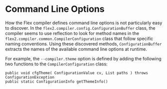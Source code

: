 # Command Line Options

How the Flex compiler defines command line options is not particularly easy to discover. In the `flex2.compiler.config.ConfigurationBuffer` class, the compiler seems to use reflection to look for method names in the `flex2.compiler.common.CompilerConfiguration` class that follow specific naming conventions. Using these discovered methods, `ConfigurationBuffer` extracts the names of the available command line options at runtime.

For example, the `--compiler.theme` option is defined by adding the following two functions to the `CompilerConfiguration` class:

	public void cfgTheme( ConfigurationValue cv, List paths ) throws ConfigurationException
	public static ConfigurationInfo getThemeInfo()

